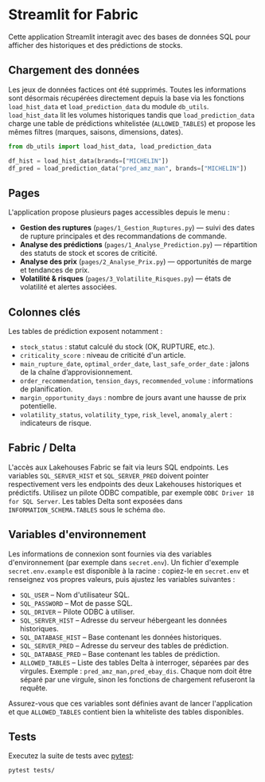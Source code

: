 # Streamlit for Fabric

Cette application Streamlit interagit avec des bases de données SQL pour afficher des historiques et des prédictions de stocks.

## Chargement des données

Les jeux de données factices ont été supprimés. Toutes les informations sont désormais récupérées directement depuis la base via les fonctions `load_hist_data` et `load_prediction_data` du module `db_utils`.
`load_hist_data` lit les volumes historiques tandis que `load_prediction_data` charge une table de prédictions whitelistée (`ALLOWED_TABLES`) et propose les mêmes filtres (marques, saisons, dimensions, dates).

```python
from db_utils import load_hist_data, load_prediction_data

df_hist = load_hist_data(brands=["MICHELIN"])
df_pred = load_prediction_data("pred_amz_man", brands=["MICHELIN"])
```

## Pages

L'application propose plusieurs pages accessibles depuis le menu :

- **Gestion des ruptures** (`pages/1_Gestion_Ruptures.py`) — suivi des dates de rupture principales et des recommandations de commande.
- **Analyse des prédictions** (`pages/1_Analyse_Prediction.py`) — répartition des statuts de stock et scores de criticité.
- **Analyse des prix** (`pages/2_Analyse_Prix.py`) — opportunités de marge et tendances de prix.
- **Volatilité & risques** (`pages/3_Volatilite_Risques.py`) — états de volatilité et alertes associées.

## Colonnes clés

Les tables de prédiction exposent notamment :

- `stock_status` : statut calculé du stock (OK, RUPTURE, etc.).
- `criticality_score` : niveau de criticité d'un article.
- `main_rupture_date`, `optimal_order_date`, `last_safe_order_date` : jalons de la chaîne d’approvisionnement.
- `order_recommendation`, `tension_days`, `recommended_volume` : informations de planification.
- `margin_opportunity_days` : nombre de jours avant une hausse de prix potentielle.
- `volatility_status`, `volatility_type`, `risk_level`, `anomaly_alert` : indicateurs de risque.

## Fabric / Delta

L'accès aux Lakehouses Fabric se fait via leurs SQL endpoints. Les variables
`SQL_SERVER_HIST` et `SQL_SERVER_PRED` doivent pointer respectivement vers les
endpoints des deux Lakehouses historiques et prédictifs. Utilisez un pilote
ODBC compatible, par exemple `ODBC Driver 18 for SQL Server`. Les tables Delta
sont exposées dans `INFORMATION_SCHEMA.TABLES` sous le schéma `dbo`.

## Variables d'environnement

Les informations de connexion sont fournies via des variables d'environnement (par exemple dans `secret.env`).
Un fichier d'exemple `secret.env.example` est disponible à la racine : copiez-le en `secret.env` et renseignez vos propres valeurs, puis ajustez les variables suivantes :

 - `SQL_USER` – Nom d'utilisateur SQL.
 - `SQL_PASSWORD` – Mot de passe SQL.
 - `SQL_DRIVER` – Pilote ODBC à utiliser.
 - `SQL_SERVER_HIST` – Adresse du serveur hébergeant les données historiques.
 - `SQL_DATABASE_HIST` – Base contenant les données historiques.
 - `SQL_SERVER_PRED` – Adresse du serveur des tables de prédiction.
 - `SQL_DATABASE_PRED` – Base contenant les tables de prédiction.
 - `ALLOWED_TABLES` – Liste des tables Delta à interroger, séparées par des
   virgules. Exemple : `pred_amz_man,pred_ebay_dis`. Chaque nom doit être
   séparé par une virgule, sinon les fonctions de chargement refuseront la
   requête.

Assurez-vous que ces variables sont définies avant de lancer l'application et que `ALLOWED_TABLES` contient bien la whiteliste des tables disponibles.

## Tests

Executez la suite de tests avec [pytest](https://pytest.org/):

```bash
pytest tests/
```
